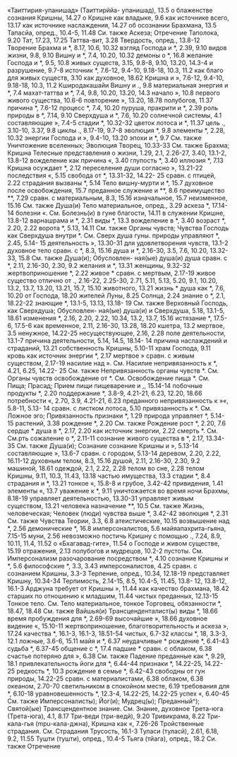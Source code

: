 «Таиттирия-упанишад» (Таиттирййа- упанишад), 13.5 
о блаженстве сознания Кришны, 14.27 
о Кришне
как владыке, 9.6 
как источнике всего, 13.17 
как источнике наслаждения, 14.27
об осознании Брахмана, 13.5 
Тапасйа, опред., 10.4-5, 11.48 
Си. также Аскеза; Отречение Таполока, 9.20 
Тат, 17.23, 17.25 
Таттва-вит, 3.28 
Твердость, опред., 13.8-12 
Творение
Брахма и *, 8.17, 10.6, 10.32 
взгляд Господа и *, 2.39, 9.10 
видов жизни, 9.8, 9.10 
Вишну и *, 7.4, 10.20, 10.32 
демоны о *, 16.8 
желание Господа и *, 9.5, 10.8 
живых существ, 3.15, 9.8-8, 9.10, 13.20, 14.3-4
и разрушение, 9.7-8
источник *, 7.6-12, 9.4-10, 9.18-18, 10.3, 11.2
как благо для живых существ, 3.10
как духовное, 18.62
Кришна и », 7.6-12, 9.4-10, 9.18-18, 10.3, 11.2
Кширодакашайи Вишну и ., 9.8 
материальная энергия и *, 7.4 
махат-таттва и *, 7.4, 9.8, 10.20, 13.20, 14.3 
начало », 10.8
первого живого существа, 10.6-6 
повторение », 13.20, 18.78 
полубогов, 11.37 
причина *, 7.6-12 
процесс *, 7.4, 10.20 
пуруша, пракрити и *, 2.39 
роль природы в *, 7.14, 9.10 
Сверхдуша и *, 7.6, 10.20 
солнечной системы, 4.1 
составляющие », 7.4-5 
стадии *, 10.32-32 
цветок лотоса и *, 11.37 
цель ., 3.10-10, 3.37, 9.8 
циклы ., 8.17-19, 9.7-8 
эволюция *, 9.8 
элементы *, 2.28, 10.32 
энергии Господа и », 9.4-10, 13.20 
эпохи и *, 9.7
См. также Уничтожение вселенных; Эволюция Творец, 10.33-33
См. также Брахма; Кришна Телесные представления о жизни, 1.29, 2.1, 2.26-27, 3.40, 13.1-2, 13.8-12 
вожделение как причина «, 3.40 
глупость *, 3.40 
иллюзия *, 7.13 
Кришна осуждает *, 2.12 
переселение души согласно », 13.21-22 
последствия «, 5.15 
свобода от *, 13.31-32, 14.22- 25
сравн. с птицей, 2.22 
страдания вызваны *, 5.14 
Тело
вишну-мурти и *, 15.7 
духовное
после освобождения, 15.7 
преданное служение и **, 8.6 
преимущество **, 7.29 
сравн. с материальным, 8.3, 15.16
изначальное, 15.7 
неизменное, 15.16 
	См. также Душа(и)
Тело материальное, опред., 3.29 
аскеза *, 17.14-14 
болезни «.
	См. Болезнь(и) в гуне благости, 14.11 
в служении Кришне, 13.8-12 
варнашрама и *, 2.31 
виды *, 13.3 
вожделение в *, 3.40 
возраст *, 2.20, 2.22 
ворота *, 5.13, 14.11
См. также Органы чувств; Чувства
Господь как Сверхдуша внутри *.
	См. Сверх душа
гуны. природы управляют *, 2.45, 5.14- 15
деятельность », 13.30-31 
для удовлетворения чувств, 13.1-2 
духовное тело сравн. с *, 8.3, 15.16 
душа и *, 2.16-30, 3.5, 7.6, 10.20, 13.32-33, 15.8
См. также Душа(и); Обусловлен- ная(ые) душа(и)
душа сравн. с *, 2.11, 2.16-30, 2.30, 9.2
желания и *, 13.31 
женщины, 9.32-32 
жертвоприношение *, 2.22 
живое * сравн. с мертвым, 2.17-19 
живое существо отлично от ., 2.16-22, 2.25-30, 2.71, 5.11, 5.13, 5.20, 9.1, 10.20, 13.2, 13.7, 13.20, 13.21, 15.7, 15.10
животного, 13.21 
жизнь *
душа как *, 7.6, 10.20 
от Господа, 18.20 
жителей Луны, 8.25 
Солнца, 2.24 
знание о *, 2.1, 18.22-22 
знающие *, 13.1-5, 13.13, 13.18- 19
См. также Верховный Господь,
как Сверхдуша; Обусловлен- ная(ые) душа(и) и Сверхдуша, 5.18, 13.1-5, 18.61 
изменения *, 2.16, 2.20, 2.22, 10.34, 13.2, 13.7, 15.16 
истязание *, 17.5-6, 17.5-6
как
временное, 2.11, 2.16-30, 13.28, 18.20 
кшетра, 13.2 
мертвое, 3.5 
ненужное, 14.22-25 
несуществующее, 2.16, 2.28 
поле деятельности, 13.1-7 
причина деятельности, 5.14, 14.5, 18.14- 14
причина наслаждений и страданий, 13.21
собственность Кришны, 5.10-11 
храм Господа, 9.11 
кровь как источник энергии *, 2.17 
мертвое » сравн. с живым существом, 2.17-19
насилие над ».
	См. Насилие непривязанность к *, 4.21, 6.25, 14.22- 25
См. также Непривязанность органы чувств *.
	См. Органы чувств освобождение от *.
	См. Освобождение
пища *.
	См. Пища; Прасад; Прием пищи
пищеварение и ,, 15.14-14 
побочные продукты *, 2.20 
поддержание *, 3.8-9, 4.21-21, 6.23, 12.20, 18.66
потребности «, 2.70, 3.9, 4.21-21, 6.23
преданного
непривязанность к »«, 5.8-11, 5.13- 14
сравн. с листком лотоса, 5.10 
привязанность к *.
	См. Ложное эго;
Привязанность признаки *, 1.29 
природа управляет *, 5.14-15 
растений, 3.38 
рождение *, 2.20
См. также Рождение рост *, 2.20, 7.6 
сердце *
душа в *, 2.17, 2.20 
как источник энергии, 2.22 
	 смерть *.
	См.
	См.рть сожаление о *, 2.11-11 
сознание живого существа в *, 2.17, 13.34-35
См. также Душа(и); Сознание сознание Кришны и », 5.13-14 
составляющие », 13.6-7
сравн. с
городом, 5.13-14 
деревом, 2.20, 2.22, 16.11-12 
духовным телом, 8.3, 15.16 
душой, 2.11, 2.16-30, 2.30, 9.2 
машиной, 18.61 
одеждой, 2.1, 2.22, 2.28 
телом во сне, 2.28 
телом Кришны, 9.11, 10.3, 11.43, 13.18
частью имущества, 13.3 
стадии *, 8.4 
страдания и *, 13.21 
тонкое «, 15.8-8 
и грубое, 3.42-42 
привидения, 1.41 
элементы «, 13.7 
уважение к *, 9.11 
уничтожается во время ночи Брахмы, 8.18-19
управляет деятельностью, 13.30-31 
управляет живым существом, 13.21 
человека
назначение **, 10.5 
	См. также Жизнь, человеческая; Человек (люди) чувства выше *, 3.42-42 
эволюция *, 2.31 
	См. также Чувства Теории, 3.3, 6.8
атеистические, 10.15 
возвышение над *, 2.56 
демонические *, 16.8 
имперсоналистов, 5.6 
майяапахрита-гьяна, 7.15-15 
муни, 2.56
невозможно постичь Кришну с помощью ., 7.24, 8.9, 10.11, 11.4, 11.52
о «Бхагавад-гите», 11.54 
о Господе и живом существе, 15.19 
отражения, 2.13 
полубогов и мудрецов, 10.2-2 
пустоты.
	См. Имперсонализм разочарование посредством *, 4.10 
сознание Кришны и *, 5.6 
философские *, 3.3, 3.43 
имперсоналистов, 4.25 
сравн. с сознанием Кришны, 3.3-3
Терпение, опред., 10.34, 12.18-19 
представляет Кришну, 10.34-34 
Терпимость, 2.14-15, 8.5, 10.4-5, 11.45, 13.8- 12, 13.8-12, 16.1-3
Арджуна требует от Кришны », 11.44 
как качество брахмана, 18.42 
старших по отношению к младшим, 11.44
чистых преданных, 12.13-15 
Тонкое тело.
	См. Тело материальное, тонкое
Торговец, обязанности *, 18.47, 18.48 
	См. также Вайшья(и) Трансценденталист(ы) виды *, 18.66
время пробуждения для *, 2.69-69 
высочайшие », 18.66 
духовное видение «, 15.10-11 
жертвоприношение, благотворительность и аскеза », 17.24 
качества *, 16.1-3, 16.1-3, 18.51-54 
чистых, 6.7-32 
классы *, 18, 3.3-3, 12.1 
ложные, 3.6-6, 15.11 
майя и *, 6.37 
неудачливые *
рождение *, 6.41-43 
судьба *, 6.37-45 
общение с *, 17.4 
падшие *
сравн. с облаком, 6.38 
счастье потеряно для », 6.38 
	См. также Падение преданные как *, 9.29, 18.1 
привлекательность йоги для *, 6.44-44
признаки *, 14.22-25, 14.22-25 
редкость *, 10.3 
рождение в семье *, 6.42-43 
свободны от гун природы, 14.22-25 
сравн. с
материалистами, 6.38 
облаком, 6.38 
океаном, 2.70-70 
светильником в спокойном месте, 6.19
требования для *, 6.10-18 
уравновешенность *, 12.3-4, 14.22-25, 14.22-25 
успех «, 6.40-45 
	См. также Имперсоналисты);
Йог(и); Мудрец(ы); Преданный^); Святой(ые) Трансцендентное знание.
	См. Знание, духовное
Трета-юга (Трета-юга), 4.1, 8.17 
Три-веди (три-ведй), 9.20 
Тривикрама, 8.22
Три-кала-гья (mpu-кала-джна), Кришна как «, 7.26-26
Тройственные страдания.
	См. Страдания Трусость, 16.1-3
Туласи (туласй), 2.61, 6.18, 9.2, 11.55 
Тушти (тушти), опред., 10.4-5 
Тьяга (тйага), опред., 18.2 
Си. также Отречение